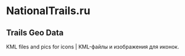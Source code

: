 # NationalTrails.ru
## Trails Geo Data

KML files and pics for icons | KML-файлы и изображения для иконок.
